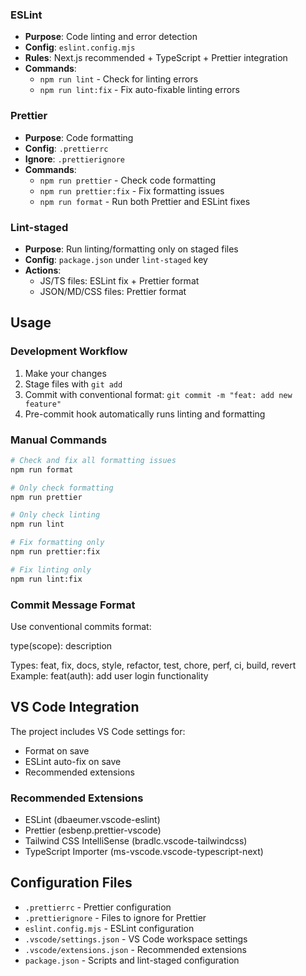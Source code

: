 ### ESLint

- **Purpose**: Code linting and error detection
- **Config**: `eslint.config.mjs`
- **Rules**: Next.js recommended + TypeScript + Prettier integration
- **Commands**:
  - `npm run lint` - Check for linting errors
  - `npm run lint:fix` - Fix auto-fixable linting errors

### Prettier

- **Purpose**: Code formatting
- **Config**: `.prettierrc`
- **Ignore**: `.prettierignore`
- **Commands**:
  - `npm run prettier` - Check code formatting
  - `npm run prettier:fix` - Fix formatting issues
  - `npm run format` - Run both Prettier and ESLint fixes

### Lint-staged

- **Purpose**: Run linting/formatting only on staged files
- **Config**: `package.json` under `lint-staged` key
- **Actions**:
  - JS/TS files: ESLint fix + Prettier format
  - JSON/MD/CSS files: Prettier format

## Usage

### Development Workflow

1. Make your changes
2. Stage files with `git add`
3. Commit with conventional format: `git commit -m "feat: add new feature"`
4. Pre-commit hook automatically runs linting and formatting

### Manual Commands

```bash
# Check and fix all formatting issues
npm run format

# Only check formatting
npm run prettier

# Only check linting
npm run lint

# Fix formatting only
npm run prettier:fix

# Fix linting only
npm run lint:fix
```

### Commit Message Format

Use conventional commits format:

type(scope): description

Types: feat, fix, docs, style, refactor, test, chore, perf, ci, build, revert
Example: feat(auth): add user login functionality

## VS Code Integration

The project includes VS Code settings for:

- Format on save
- ESLint auto-fix on save
- Recommended extensions

### Recommended Extensions

- ESLint (dbaeumer.vscode-eslint)
- Prettier (esbenp.prettier-vscode)
- Tailwind CSS IntelliSense (bradlc.vscode-tailwindcss)
- TypeScript Importer (ms-vscode.vscode-typescript-next)

## Configuration Files

- `.prettierrc` - Prettier configuration
- `.prettierignore` - Files to ignore for Prettier
- `eslint.config.mjs` - ESLint configuration
- `.vscode/settings.json` - VS Code workspace settings
- `.vscode/extensions.json` - Recommended extensions
- `package.json` - Scripts and lint-staged configuration
